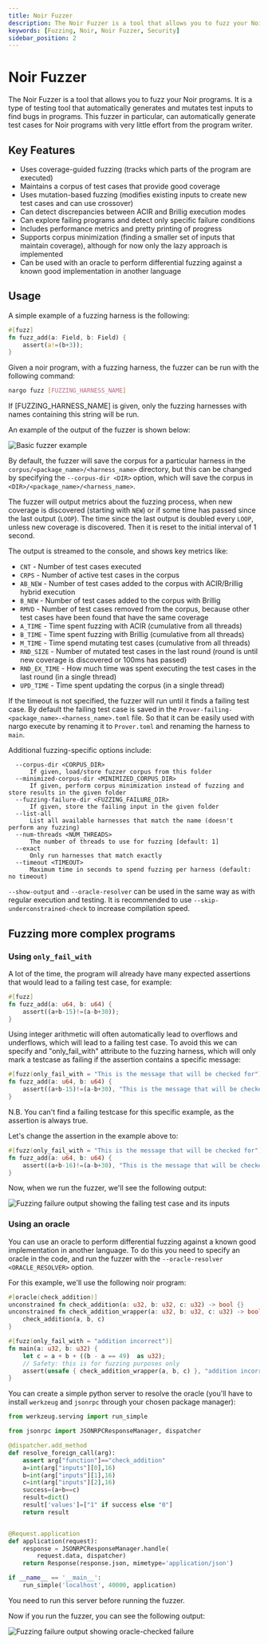 ```yaml
---
title: Noir Fuzzer
description: The Noir Fuzzer is a tool that allows you to fuzz your Noir programs.
keywords: [Fuzzing, Noir, Noir Fuzzer, Security]
sidebar_position: 2
---
```


# Noir Fuzzer

The Noir Fuzzer is a tool that allows you to fuzz your Noir programs. It is a type of testing tool that automatically generates and mutates test inputs to find bugs in programs. This fuzzer in particular, can automatically generate test cases for Noir programs with very little effort from the program writer.

## Key Features
- Uses coverage-guided fuzzing (tracks which parts of the program are executed)
- Maintains a corpus of test cases that provide good coverage
- Uses mutation-based fuzzing (modifies existing inputs to create new test cases and can use crossover)
- Can detect discrepancies between ACIR and Brillig execution modes
- Can explore failing programs and detect only specific failure conditions
- Includes performance metrics and pretty printing of progress
- Supports corpus minimization (finding a smaller set of inputs that maintain coverage), although for now only the lazy approach is implemented
- Can be used with an oracle to perform differential fuzzing against a known good implementation in another language

## Usage

A simple example of a fuzzing harness is the following:

```rust
#[fuzz]
fn fuzz_add(a: Field, b: Field) {
    assert(a!=(b+3));
}
```

Given a noir program, with a fuzzing harness, the fuzzer can be run with the following command:

```bash
nargo fuzz [FUZZING_HARNESS_NAME]
```

If [FUZZING_HARNESS_NAME] is given, only the fuzzing harnesses with names containing this string will be run.

An example of the output of the fuzzer is shown below:

![Basic fuzzer example](@site/static/img/tooling/fuzzing/basic-fuzzer-example.png)

By default, the fuzzer will save the corpus for a particular harness in the `corpus/<package_name>/<harness_name>` directory, but this can be changed by specifying the `--corpus-dir <DIR>` option, which will save the corpus in `<DIR>/<package_name>/<harness_name>`.

The fuzzer will output metrics about the fuzzing process, when new coverage is discovered (starting with `NEW`) or if some time has passed since the last output (`LOOP`). The time since the last output is doubled every `LOOP`, unless new coverage is discovered. Then it is reset to the initial interval of 1 second.


The output is streamed to the console, and shows key metrics like:
- `CNT` - Number of test cases executed
- `CRPS` - Number of active test cases in the corpus
- `AB_NEW` - Number of test cases added to the corpus with ACIR/Brillig hybrid execution
- `B_NEW` - Number of test cases added to the corpus with Brillig
- `RMVD` - Number of test cases removed from the corpus, because other test cases have been found that have the same coverage
- `A_TIME` - Time spent fuzzing with ACIR (cumulative from all threads)
- `B_TIME` - Time spent fuzzing with Brillig (cumulative from all threads)
- `M_TIME` - Time spend mutating test cases (cumulative from all threads)
- `RND_SIZE` - Number of mutated test cases in the last round (round is until new coverage is discovered or 100ms has passed)
- `RND_EX_TIME` - How much time was spent executing the test cases in the last round (in a single thread)
- `UPD_TIME` - Time spent updating the corpus (in a single thread)

If the timeout is not specified, the fuzzer will run until it finds a failing test case. By default the failing test case is saved in the `Prover-failing-<package_name>-<harness_name>.toml` file. So that it can be easily used with nargo execute by renaming it to `Prover.toml` and renaming the harness to `main`.

Additional fuzzing-specific options include:

      --corpus-dir <CORPUS_DIR>
          If given, load/store fuzzer corpus from this folder
      --minimized-corpus-dir <MINIMIZED_CORPUS_DIR>
          If given, perform corpus minimization instead of fuzzing and store results in the given folder
      --fuzzing-failure-dir <FUZZING_FAILURE_DIR>
          If given, store the failing input in the given folder
      --list-all
          List all available harnesses that match the name (doesn't perform any fuzzing)
      --num-threads <NUM_THREADS>
          The number of threads to use for fuzzing [default: 1]
      --exact
          Only run harnesses that match exactly
      --timeout <TIMEOUT>
          Maximum time in seconds to spend fuzzing per harness (default: no timeout)

`--show-output` and `--oracle-resolver` can be used in the same way as with regular execution and testing.
It is recommended to use `--skip-underconstrained-check` to increase compilation speed.


## Fuzzing more complex programs

### Using `only_fail_with`
A lot of the time, the program will already have many expected assertions that would lead to a failing test case, for example:

```rust
#[fuzz]
fn fuzz_add(a: u64, b: u64) {
    assert((a+b-15)!=(a-b+30));
}
```
Using integer arithmetic will often automatically lead to overflows and underflows, which will lead to a failing test case. To avoid this we can specify and "only_fail_with" attribute to the fuzzing harness, which will only mark a testcase as failing if the assertion contains a specific message:

```rust
#[fuzz(only_fail_with = "This is the message that will be checked for")]
fn fuzz_add(a: u64, b: u64) {
    assert((a+b-15)!=(a-b+30), "This is the message that will be checked for");
}
```
N.B. You can't find a failing testcase for this specific example, as the assertion is always true.

Let's change the assertion in the example above to:
```rust
#[fuzz(only_fail_with = "This is the message that will be checked for")]
fn fuzz_add(a: u64, b: u64) {
    assert((a+b-16)!=(a-b+30), "This is the message that will be checked for");
}
```
Now, when we run the fuzzer, we'll see the following output:

![Fuzzing failure output showing the failing test case and its inputs](@site/static/img/tooling/fuzzing/only-fail-with-example.png)

### Using an oracle

You can use an oracle to perform differential fuzzing against a known good implementation in another language. To do this you need to specify an oracle in the code, and run the fuzzer with the `--oracle-resolver <ORACLE_RESOLVER>` option.

For this example, we'll use the following noir program:
```rust
#[oracle(check_addition)]
unconstrained fn check_addition(a: u32, b: u32, c: u32) -> bool {}
unconstrained fn check_addition_wrapper(a: u32, b: u32, c: u32) -> bool {
    check_addition(a, b, c)
}

#[fuzz(only_fail_with = "addition incorrect")]
fn main(a: u32, b: u32) {
    let c = a + b + ((b - a == 49)  as u32);
    // Safety: this is for fuzzing purposes only
    assert(unsafe { check_addition_wrapper(a, b, c) }, "addition incorrect");
}
```
You can create a simple python server to resolve the oracle (you'll have to install `werkzeug` and `jsonrpc` through your chosen package manager):

```python
from werkzeug.serving import run_simple

from jsonrpc import JSONRPCResponseManager, dispatcher

@dispatcher.add_method
def resolve_foreign_call(arg):
    assert arg["function"]=="check_addition"
    a=int(arg["inputs"][0],16)
    b=int(arg["inputs"][1],16)
    c=int(arg["inputs"][2],16)
    success=(a+b==c)
    result=dict()
    result['values']=["1" if success else "0"]
    return result


@Request.application
def application(request):
    response = JSONRPCResponseManager.handle(
        request.data, dispatcher)
    return Response(response.json, mimetype='application/json')

if __name__ == '__main__':
    run_simple('localhost', 40000, application)
```
You need to run this server before running the fuzzer.

Now if you run the fuzzer, you can see the following output:

![Fuzzing failure output showing oracle-checked failure](@site/static/img/tooling/fuzzing/oracle-fuzzing.png)
